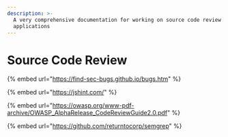 ```yaml
---
description: >-
  A very comprehensive documentation for working on source code review of
  applications
---
```


# Source Code Review



{% embed url="https://find-sec-bugs.github.io/bugs.htm" %}

{% embed url="https://jshint.com/" %}

{% embed url="https://owasp.org/www-pdf-archive/OWASP_AlphaRelease_CodeReviewGuide2.0.pdf" %}

{% embed url="https://github.com/returntocorp/semgrep" %}




